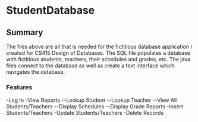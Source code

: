# StudentDatabase

## Summary
The files above are all that is needed for the fictitious database application I created for CS415 Design of Databases. The SQL file populates a database with fictitious students, teachers, their schedules and grades, etc. The java files connect to the database as well as create a text interface which navigates the database. 

### Features
-Log In
-View Reports
--Lookup Student
--Lookup Teacher
--View All Students/Teachers
--Display Schedules
--Display Grade Reports
-Insert Students/Teachers
-Update Students/Teachers
-Delete Records
